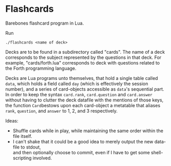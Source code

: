 # Flashcards
Barebones flashcard program in Lua.

Run 

`./flashcards <name of deck>`

Decks are to be found in a subdirectory called "cards". The name of a deck corresponds to the
subject represented by the questions in that deck. For example, "cards/forth.lua" corresponds
to deck with questions related to the Forth programming language.

Decks are Lua programs unto themselves, that hold a single table called `data`, which holds
a field called `day` (which is effectively the session number), and a series of card-objects
accessible as `data`'s sequential part. In order to keep the syntax `card.rank`, `card.question`
and `card.answer` without having to clutter the deck datafile with the mentions of those keys,
the function `Card`bestows upon each card-object a metatable that aliases `rank`, `question`, and
`answer` to 1, 2, and 3 respectively.

Ideas:
 - Shuffle cards while in play, while maintaining the same order within the file itself.
 - I can't shake that it could be a good idea to merely output the new data-file to stdout,  
and then optionally choose to commit, even if I have to get some shell-scripting involved.
